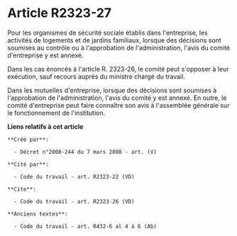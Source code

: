 # Article R2323-27

Pour les organismes de sécurité sociale établis dans l'entreprise, les activités de logements et de jardins familiaux,
lorsque des décisions sont soumises au contrôle ou à l'approbation de l'administration, l'avis du comité d'entreprise y est
annexé. 

Dans les cas énoncés à l'article R. 2323-26, le comité peut s'opposer à leur exécution, sauf recours auprès du ministre
chargé du travail. 

Dans les mutuelles d'entreprise, lorsque des décisions sont soumises à l'approbation de l'administration, l'avis du comité y
est annexé. En outre, le comité d'entreprise peut faire connaître son avis à l'assemblée générale sur le fonctionnement de
l'institution.

**Liens relatifs à cet article**

	**Créé par**:

	  - Décret n°2008-244 du 7 mars 2008 - art. (V)

	**Cité par**:

	  - Code du travail - art. R2323-22 (VD)

	**Cite**:

	  - Code du travail - art. R2323-26 (VD)

	**Anciens textes**:

	  - Code du travail - art. R432-6 al 4 à 6 (Ab)
